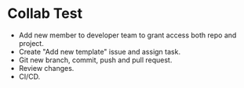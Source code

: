# Collab Test

- Add new member to developer team to grant access both repo and project.
- Create "Add new template" issue and assign task.
- Git new branch, commit, push and pull request.
- Review changes.
- CI/CD.
